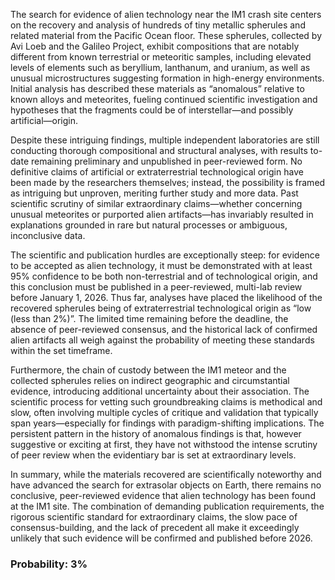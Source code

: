 The search for evidence of alien technology near the IM1 crash site centers on the recovery and analysis of hundreds of tiny metallic spherules and related material from the Pacific Ocean floor. These spherules, collected by Avi Loeb and the Galileo Project, exhibit compositions that are notably different from known terrestrial or meteoritic samples, including elevated levels of elements such as beryllium, lanthanum, and uranium, as well as unusual microstructures suggesting formation in high-energy environments. Initial analysis has described these materials as “anomalous” relative to known alloys and meteorites, fueling continued scientific investigation and hypotheses that the fragments could be of interstellar—and possibly artificial—origin.

Despite these intriguing findings, multiple independent laboratories are still conducting thorough compositional and structural analyses, with results to-date remaining preliminary and unpublished in peer-reviewed form. No definitive claims of artificial or extraterrestrial technological origin have been made by the researchers themselves; instead, the possibility is framed as intriguing but unproven, meriting further study and more data. Past scientific scrutiny of similar extraordinary claims—whether concerning unusual meteorites or purported alien artifacts—has invariably resulted in explanations grounded in rare but natural processes or ambiguous, inconclusive data. 

The scientific and publication hurdles are exceptionally steep: for evidence to be accepted as alien technology, it must be demonstrated with at least 95% confidence to be both non-terrestrial and of technological origin, and this conclusion must be published in a peer-reviewed, multi-lab review before January 1, 2026. Thus far, analyses have placed the likelihood of the recovered spherules being of extraterrestrial technological origin as “low (less than 2%)”. The limited time remaining before the deadline, the absence of peer-reviewed consensus, and the historical lack of confirmed alien artifacts all weigh against the probability of meeting these standards within the set timeframe.

Furthermore, the chain of custody between the IM1 meteor and the collected spherules relies on indirect geographic and circumstantial evidence, introducing additional uncertainty about their association. The scientific process for vetting such groundbreaking claims is methodical and slow, often involving multiple cycles of critique and validation that typically span years—especially for findings with paradigm-shifting implications. The persistent pattern in the history of anomalous findings is that, however suggestive or exciting at first, they have not withstood the intense scrutiny of peer review when the evidentiary bar is set at extraordinary levels.

In summary, while the materials recovered are scientifically noteworthy and have advanced the search for extrasolar objects on Earth, there remains no conclusive, peer-reviewed evidence that alien technology has been found at the IM1 site. The combination of demanding publication requirements, the rigorous scientific standard for extraordinary claims, the slow pace of consensus-building, and the lack of precedent all make it exceedingly unlikely that such evidence will be confirmed and published before 2026.

### Probability: 3%